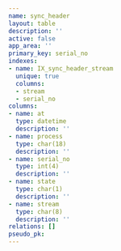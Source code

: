 ```yaml
---
name: sync_header
layout: table
description: ''
active: false
app_area: ''
primary_key: serial_no
indexes:
- name: IX_sync_header_stream
  unique: true
  columns:
  - stream
  - serial_no
columns:
- name: at
  type: datetime
  description: ''
- name: process
  type: char(18)
  description: ''
- name: serial_no
  type: int(4)
  description: ''
- name: state
  type: char(1)
  description: ''
- name: stream
  type: char(8)
  description: ''
relations: []
pseudo_pk: 
---
```



